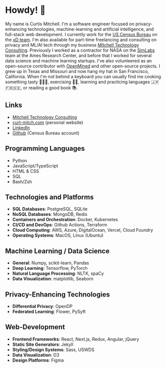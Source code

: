 # Howdy! 🤠

My name is Curtis Mitchell. I'm a software engineer focused on privacy-enhancing technologies, machine-learning and artificial intelligence, and full-stack web development. I currently work for the [US Census Bureau](https://www.census.gov/) on the [xD team](https://xd.gov/). I'm also available for part-time freelancing and consulting on privacy and ML/AI tech through my business [Mitchell Technology Consulting](https://mitchell-technology-consulting.com/). Previously I worked as a contractor for NASA on the [SimLabs](https://www.nasa.gov/simlabs/) team at the Ames Research Center, and before that I worked for several data science and machine learning startups. I've also volunteered as an open-source contributor with [OpenMined](https://www.openmined.org/) and other open-source projects. I grew up in Texas and Missouri and now hang my hat in San Francisco, California. When I'm not behind a keyboard you can usually find me cooking something tasty 🥘🌮🍜, exercising 💪🏼, learning and practicing languages 🇯🇵🇫🇷🇩🇪, or reading a good book 📚.

## Links

* [Mitchell Technology Consulting](https://mitchell-technology-consulting.com/)
* [curt-mitch.com](https://curt-mitch.com) (personal website)
* [LinkedIn](https://www.linkedin.com/in/curtislmitchell/)
* [Github](https://github.com/curt-mitch-census) (Census Bureau account)

## Programming Languages

* Python
* JavaScript/TypeScript
* HTML & CSS
* SQL
* Bash/Zsh

## Technologies and Platforms

* **SQL Databases**: PostgreSQL, SQLite
* **NoSQL Databases**: MongoDB, Redis
* **Containers and Orchestration**: Docker, Kubernetes
* **CI/CD and DevOps**: Github Actions, Terraform
* **Cloud Computing**: AWS, Azure, DigitalOcean, Vercel, Cloud Foundry
* **Operating Systems**: MacOS, Linux (Ubuntu)

## Machine Learning / Data Science

* **General**: Numpy, scikit-learn, Pandas
* **Deep Learning**: Tensorflow, PyTorch
* **Natural Language Processing**: NLTK, spaCy
* **Data Visualization**: matplotlib, Seaborn

## Privacy-Enhancing Technologies

* **Differential Privacy**: OpenDP
* **Federated Learning**: Flower, PySyft

## Web-Development

* **Frontend Frameworks**: React, Next.js, Redux, Angular, jQuery
* **Static Site Generators**: Jekyll
* **Styling/Design Systems**: Sass, USWDS
* **Data Visualization**: D3
* **Design Platforms**: Figma
